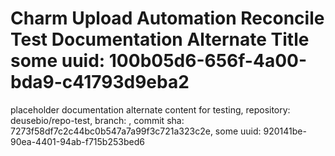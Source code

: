 # Charm Upload Automation Reconcile Test Documentation Alternate Title some uuid: 100b05d6-656f-4a00-bda9-c41793d9eba2
 placeholder documentation alternate content for testing,  repository: deusebio/repo-test,  branch: ,  commit sha: 7273f58df7c2c44bc0b547a7a99f3c721a323c2e,  some uuid: 920141be-90ea-4401-94ab-f715b253bed6